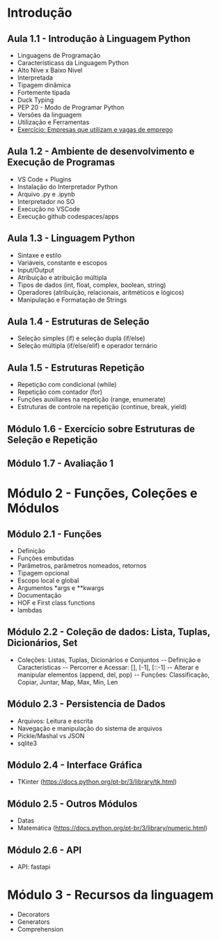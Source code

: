 # Introdução

## Aula 1.1 - Introdução à Linguagem Python

- Linguagens de Programação
- Característicass da Linguagem Python
- Alto Níve x Baixo Nível
- Interpretada
- Tipagem dinâmica
- Fortemente tipada
- Duck Typing
- PEP 20 - Modo de Programar Python
- Versões da linguagem
- Utilização e Ferramentas
- [Exercício: Empresas que utilizam e vagas de emprego](https://github.com/romulomenezesjr/tsi-prog1/issues/1)

## Aula 1.2 - Ambiente de desenvolvimento e Execução de Programas

- VS Code + Plugins
- Instalação do Interpretador Python
- Arquivo .py e .ipynb
- Interpretador no SO
- Execução no VSCode
- Execução github codespaces/apps

## Aula 1.3 - Linguagem Python

- Sintaxe e estilo
- Variáveis, constante e escopos
- Input/Output
- Atribuição e atribuição múltipla
- Tipos de dados (int, float, complex, boolean, string)
- Operadores (atribuição, relacionais, aritméticos e lógicos)
- Manipulação e Formatação de Strings

## Aula 1.4 - Estruturas de Seleção 

- Seleção simples (if) e seleção dupla (if/else)
- Seleção múltipla (if/else/elif) e operador ternário

## Aula 1.5 - Estruturas Repetição
- Repetição com condicional (while)
- Repetição com contador (for)
- Funções auxiliares na repetição (range, enumerate)
- Estruturas de controle na repetição (continue, break, yield)

## Módulo 1.6 - Exercício sobre Estruturas de Seleção e Repetição

## Módulo 1.7 - Avaliação 1

# Módulo 2 - Funções, Coleções e Módulos

## Módulo 2.1 - Funções

- Definição
- Funções embutidas
- Parâmetros, parâmetros nomeados, retornos
- Tipagem opcional
- Escopo local e global
- Argumentos \*args e \*\*kwargs
- Documentação
- HOF e First class functions
- lambdas

## Módulo 2.2 - Coleção de dados: Lista, Tuplas, Dicionários, Set

- Coleções: Listas, Tuplas, Dicionários e Conjuntos
  -- Definição e Características
  -- Percorrer e Acessar: [], [-1], [::-1]
  -- Alterar e manipular elementos (append, del, pop)
  -- Funções: Classificação, Copiar, Juntar, Map, Max, Min, Len

## Módulo 2.3 - Persistencia de Dados

- Arquivos: Leitura e escrita
- Navegação e manipulação do sistema de arquivos
- Pickle/Mashal vs JSON
- sqlite3

## Módulo 2.4 - Interface Gráfica

- TKinter (https://docs.python.org/pt-br/3/library/tk.html)

## Módulo 2.5 - Outros Módulos

- Datas
- Matemática (https://docs.python.org/pt-br/3/library/numeric.html)

## Módulo 2.6 - API

- API: fastapi

# Módulo 3 - Recursos da linguagem

- Decorators
- Generators
- Comprehension
